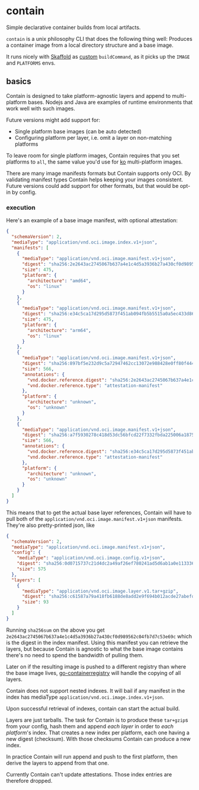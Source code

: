 # contain

Simple declarative container builds from local artifacts.

`contain` is a unix philosophy CLI that does the following thing well:
Produces a container image from a local directory structure and a base image.

It runs nicely with [Skaffold](https://skaffold.dev/) as [custom](https://skaffold.dev/docs/builders/builder-types/custom/) `buildCommand`, as it picks up the `IMAGE` and `PLATFORMS` envs.


## basics

Contain is designed to take platform-agnostic layers and append to multi-platform bases.
Nodejs and Java are examples of runtime environments that work well with such images.

Future versions might add support for:
- Single platform base images (can be auto detected)
- Configuring platform per layer, i.e. omit a layer on non-matching platforms

To leave room for single platform images, Contain requires that you set platforms to `all`,
the same value you'd use for [ko](https://github.com/ko-build/ko/) multi-platform images.

There are many image manifests formats but Contain supports only OCI.
By validating manifest types Contain helps keeping your images consistent.
Future versions could add support for other formats, but that would be opt-in by config.

### execution

Here's an example of a base image manifest, with optional attestation:

```json
{
  "schemaVersion": 2,
  "mediaType": "application/vnd.oci.image.index.v1+json",
  "manifests": [
    {
      "mediaType": "application/vnd.oci.image.manifest.v1+json",
      "digest": "sha256:2e2643ac2745067b637a4e1c4d5a3936b27a430cf0d989562c04fb7d7c53e69c",
      "size": 475,
      "platform": {
        "architecture": "amd64",
        "os": "linux"
      }
    },
    {
      "mediaType": "application/vnd.oci.image.manifest.v1+json",
      "digest": "sha256:e34c5ca17d295d5873f451ab094fb5b5515a0a5ec433d8613276baeb8f1c7741",
      "size": 475,
      "platform": {
        "architecture": "arm64",
        "os": "linux"
      }
    },
    {
      "mediaType": "application/vnd.oci.image.manifest.v1+json",
      "digest": "sha256:897bf5e232d9c5a72947462cc13072e988428e0ff80f4441c7a238e4892afc00",
      "size": 566,
      "annotations": {
        "vnd.docker.reference.digest": "sha256:2e2643ac2745067b637a4e1c4d5a3936b27a430cf0d989562c04fb7d7c53e69c",
        "vnd.docker.reference.type": "attestation-manifest"
      },
      "platform": {
        "architecture": "unknown",
        "os": "unknown"
      }
    },
    {
      "mediaType": "application/vnd.oci.image.manifest.v1+json",
      "digest": "sha256:a7f5930278c418d53dc56bfcd22f7332fbda225006a1875fbc673df454929a49",
      "size": 566,
      "annotations": {
        "vnd.docker.reference.digest": "sha256:e34c5ca17d295d5873f451ab094fb5b5515a0a5ec433d8613276baeb8f1c7741",
        "vnd.docker.reference.type": "attestation-manifest"
      },
      "platform": {
        "architecture": "unknown",
        "os": "unknown"
      }
    }
  ]
}
```

This means that to get the actual base layer references, Contain will have to pull both of the `application/vnd.oci.image.manifest.v1+json` manifests. They're also pretty-printed json, like

```json
{
  "schemaVersion": 2,
  "mediaType": "application/vnd.oci.image.manifest.v1+json",
  "config": {
    "mediaType": "application/vnd.oci.image.config.v1+json",
    "digest": "sha256:0d0715737c21d4dc2a49af26ef780241ad5d6ab1a0e1133364e40d002ca16722",
    "size": 575
  },
  "layers": [
    {
      "mediaType": "application/vnd.oci.image.layer.v1.tar+gzip",
      "digest": "sha256:c61587a79a418fb6188de8add2e9f694b012acde27abefd27dedaff5f02de71e",
      "size": 93
    }
  ]
}
```

Running `sha256sum` on the above you get `2e2643ac2745067b637a4e1c4d5a3936b27a430cf0d989562c04fb7d7c53e69c` which is the digest in the index manifest.
Using this manifest you can retrieve the layers,
but because Contain is agnostic to what the base image contains there's no need to spend the bandwidth of pulling them.

Later on if the resulting image is pushed to a different registry than where the base image lives,
[go-containerregistry](https://github.com/google/go-containerregistry) will handle the copying of all layers.

Contain does not support nested indexes. It will bail if any manifest in the index has mediaType `application/vnd.oci.image.index.v1+json`.

Upon successful retrieval of indexes, contain can start the actual build.

Layers are just tarballs. The task for Contain is to produce these `tar+gzip`s from your config,
hash them and append _each layer_ in order to _each platform_'s index.
That creates a new index per platform, each one having a new digest (checksum).
With those checksums Contain can produce a new index.

In practice Contain will run append and push to the first platform,
then derive the layers to append from that one.

Currently Contain can't update attestations. Those index entries are therefore dropped.
